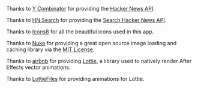 Thanks to [Y Combinator](https://www.ycombinator.com/) for providing the [Hacker News API](https://github.com/HackerNews/API).

Thanks to [HN Search](https://github.com/algolia/hn-search) for providing the [Search Hacker News API](https://hn.algolia.com/api).

Thanks to [Icons8](https://icons8.com) for all the beautiful icons used in this app.

Thanks to [Nuke](https://github.com/kean/Nuke) for providing a great open source image loading and caching library via the [MIT License](https://github.com/kean/Nuke/blob/master/LICENSE).

Thanks to [airbnb](https://github.com/airbnb) for providing [Lottie](http://airbnb.io/lottie), a library used to natively render After Effects vector animations.

Thanks to [LottieFiles](https://lottiefiles.com/) for providing animations for Lottie.
